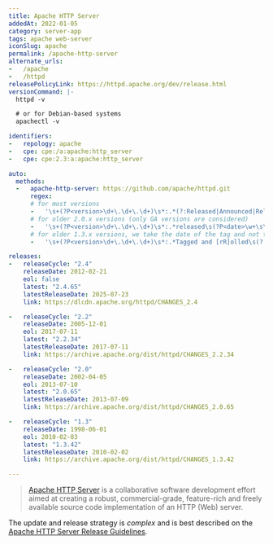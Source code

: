 ```yaml
---
title: Apache HTTP Server
addedAt: 2022-01-05
category: server-app
tags: apache web-server
iconSlug: apache
permalink: /apache-http-server
alternate_urls:
-   /apache
-   /httpd
releasePolicyLink: https://httpd.apache.org/dev/release.html
versionCommand: |-
  httpd -v

  # or for Debian-based systems
  apachectl -v

identifiers:
-   repology: apache
-   cpe: cpe:/a:apache:http_server
-   cpe: cpe:2.3:a:apache:http_server

auto:
  methods:
  -   apache-http-server: https://github.com/apache/httpd.git
      regex:
      # for most versions
      -   '\s+(?P<version>\d+\.\d+\.\d+)\s*:.*(?:Released|Announced|Released and Retired)\s(?:on\s)?(?P<date>\w+\s\d\d?,\s\d{4})'
      # for older 2.0.x versions (only GA versions are considered)
      -   '\s+(?P<version>\d+\.\d+\.\d+)\s*:.*released\s(?P<date>\w+\s\d\d?,\s\d{4}) as GA'
      # for older 1.3.x versions, we take the date of the tag and not the date of the release (too difficult to parse)
      -   '\s+(?P<version>\d+\.\d+\.\d+)\s*:.*Tagged and [rR]olled\s(?:on\s)?(?P<date>\w+\.?\s\d\d?,\s\d{4})'

releases:
-   releaseCycle: "2.4"
    releaseDate: 2012-02-21
    eol: false
    latest: "2.4.65"
    latestReleaseDate: 2025-07-23
    link: https://dlcdn.apache.org/httpd/CHANGES_2.4

-   releaseCycle: "2.2"
    releaseDate: 2005-12-01
    eol: 2017-07-11
    latest: "2.2.34"
    latestReleaseDate: 2017-07-11
    link: https://archive.apache.org/dist/httpd/CHANGES_2.2.34

-   releaseCycle: "2.0"
    releaseDate: 2002-04-05
    eol: 2013-07-10
    latest: "2.0.65"
    latestReleaseDate: 2013-07-09
    link: https://archive.apache.org/dist/httpd/CHANGES_2.0.65

-   releaseCycle: "1.3"
    releaseDate: 1998-06-01
    eol: 2010-02-03
    latest: "1.3.42"
    latestReleaseDate: 2010-02-02
    link: https://archive.apache.org/dist/httpd/CHANGES_1.3.42

---
```


> [Apache HTTP Server](https://httpd.apache.org/) is a collaborative software development effort
> aimed at creating a robust, commercial-grade, feature-rich and freely available source code
> implementation of an HTTP (Web) server.

The update and release strategy is _complex_ and is best described on the
[Apache HTTP Server Release Guidelines](https://httpd.apache.org/dev/release.html).

